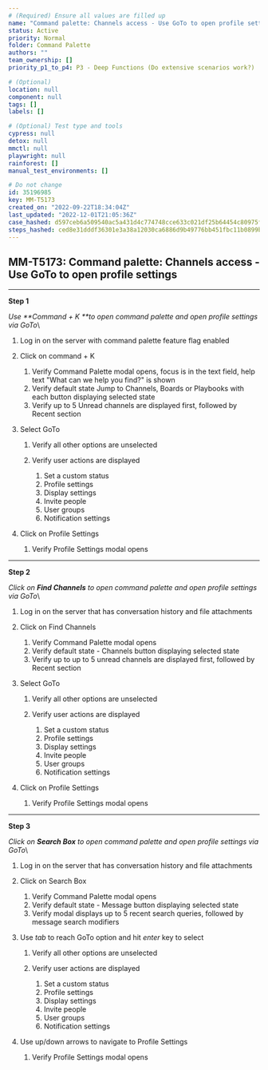 ```yaml
---
# (Required) Ensure all values are filled up
name: "Command palette: Channels access - Use GoTo to open profile settings"
status: Active
priority: Normal
folder: Command Palette
authors: ""
team_ownership: []
priority_p1_to_p4: P3 - Deep Functions (Do extensive scenarios work?)

# (Optional)
location: null
component: null
tags: []
labels: []

# (Optional) Test type and tools
cypress: null
detox: null
mmctl: null
playwright: null
rainforest: []
manual_test_environments: []

# Do not change
id: 35196985
key: MM-T5173
created_on: "2022-09-22T18:34:04Z"
last_updated: "2022-12-01T21:05:36Z"
case_hashed: d597ceb6a509540ac5a431d4c774748cce633c021df25b64454c80975f51e58a8271c2d15807c68aa9fa5391d3a1b9a9
steps_hashed: ced8e31dddf36301e3a38a12030ca6886d9b49776bb451fbc11b0899bf609f7177585c65bb000030416b92457944051f
---
```


<!-- (Auto-generated) Based on frontmatter's "key" and "name" -->

## MM-T5173: Command palette: Channels access - Use GoTo to open profile settings

---

**Step 1**

_Use \*\*Command + K \*\*to open command palette and open profile settings via GoTo_\\

1. Log in on the server with command palette feature flag enabled

2. Click on command + K

   1. Verify Command Palette modal opens, focus is in the text field, help text "What can we help you find?" is shown
   2. Verify default state Jump to Channels, Boards or Playbooks with each button displaying selected state
   3. Verify up to 5 Unread channels are displayed first, followed by Recent section

3. Select GoTo

   1. Verify all other options are unselected

   2. Verify user actions are displayed

      1. Set a custom status
      2. Profile settings
      3. Display settings
      4. Invite people
      5. User groups
      6. Notification settings

4. Click on Profile Settings

   1. Verify Profile Settings modal opens

---

**Step 2**

_Click on **Find Channels** _to open command palette and open profile settings via GoTo__\\

1. Log in on the server that has conversation history and file attachments

2. Click on Find Channels

   1. Verify Command Palette modal opens
   2. Verify default state - Channels button displaying selected state
   3. Verify up to up to 5 unread channels are displayed first, followed by Recent section

3. Select GoTo

   1. Verify all other options are unselected

   2. Verify user actions are displayed

      1. Set a custom status
      2. Profile settings
      3. Display settings
      4. Invite people
      5. User groups
      6. Notification settings

4. Click on Profile Settings

   1. Verify Profile Settings modal opens

---

**Step 3**

_Click on **Search Box** _to open command palette and open profile settings via GoTo__\\

1. Log in on the server that has conversation history and file attachments

2. Click on Search Box

   1. Verify Command Palette modal opens
   2. Verify default state - Message button displaying selected state
   3. Verify modal displays up to 5 recent search queries, followed by message search modifiers

3. Use _tab_ to reach GoTo option and hit _enter_ key to select

   1. Verify all other options are unselected

   2. Verify user actions are displayed

      1. Set a custom status
      2. Profile settings
      3. Display settings
      4. Invite people
      5. User groups
      6. Notification settings

4. Use up/down arrows to navigate to Profile Settings

   1. Verify Profile Settings modal opens
